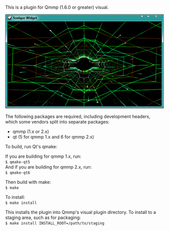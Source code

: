 This is a plugin for Qmmp (1.6.0 or greater) visual.

![Image](https://github.com/TTK-qmmp/qmmp-sonique/blob/master/image/1.png?raw=true)

The following packages are required, including development headers,
which some vendors split into separate packages:

- qmmp (1.x or 2.x)
- qt (5 for qmmp 1.x and 6 for qmmp 2.x)

To build, run Qt's qmake:

If you are building for qmmp 1.x, run: <br/>
`$ qmake-qt5` <br/>
And if you are building for qmmp 2.x, run: <br/>
`$ qmake-qt6` <br/>

Then build with make: <br/>
`$ make`

To install: <br/>
`$ make install`

This installs the plugin into Qmmp's visual plugin directory.  To install
to a staging area, such as for packaging: <br/>
`$ make install INSTALL_ROOT=/path/to/staging`
